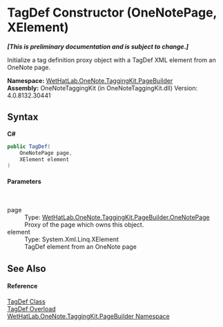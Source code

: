 # TagDef Constructor (OneNotePage, XElement)
 _**\[This is preliminary documentation and is subject to change.\]**_

Initialize a tag definition proxy object with a TagDef XML element from an OneNote page.

**Namespace:**&nbsp;<a href="56352230-71f2-f4b7-63a8-983965663af5">WetHatLab.OneNote.TaggingKit.PageBuilder</a><br />**Assembly:**&nbsp;OneNoteTaggingKit (in OneNoteTaggingKit.dll) Version: 4.0.8132.30441

## Syntax

**C#**<br />
``` C#
public TagDef(
	OneNotePage page,
	XElement element
)
```


#### Parameters
&nbsp;<dl><dt>page</dt><dd>Type: <a href="6754c7d7-0598-ae1f-ff8c-6808b714b0ab">WetHatLab.OneNote.TaggingKit.PageBuilder.OneNotePage</a><br />Proxy of the page which owns this object.</dd><dt>element</dt><dd>Type: System.Xml.Linq.XElement<br />TagDef element from an OneNote page</dd></dl>

## See Also


#### Reference
<a href="76f26dcb-6d94-451a-0931-56436dcad40f">TagDef Class</a><br /><a href="e239bc29-cf2d-a70c-29fe-e6e58e6df2d4">TagDef Overload</a><br /><a href="56352230-71f2-f4b7-63a8-983965663af5">WetHatLab.OneNote.TaggingKit.PageBuilder Namespace</a><br />